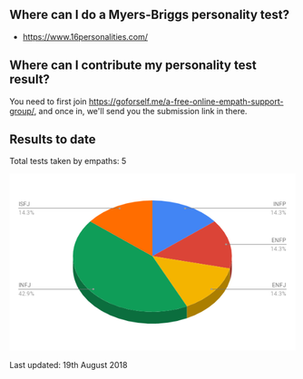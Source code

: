 <!-- TITLE: Myers Briggs Personality Types -->
<!-- SUBTITLE: Test results for empaths -->

## Where can I do a Myers-Briggs personality test?

* https://www.16personalities.com/ 


## Where can I contribute my personality test result?

You need to first join https://goforself.me/a-free-online-empath-support-group/, and once in, we'll send you the submission link in there.

## Results to date

Total tests taken by empaths: 5

![Empath Personality Types](/uploads/empath-personality-types.png "Empath Personality Types")

Last updated: 19th August 2018